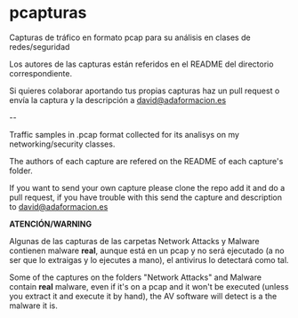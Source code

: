 pcapturas
=========

Capturas de tráfico en formato pcap para su análisis en clases de redes/seguridad

Los autores de las capturas están referidos en el README del directorio correspondiente.

Si quieres colaborar aportando tus propias capturas haz un pull request o envía la captura y la descripción a david@adaformacion.es

--

Traffic samples in .pcap format collected for its analisys on my networking/security classes.

The authors of each capture are refered on the README of each capture's folder.

If you want to send your own capture please clone the repo add it and do a pull request, if you have trouble with this send the capture and description to david@adaformacion.es


**ATENCIÓN/WARNING**

Algunas de las capturas de las carpetas Network Attacks y Malware contienen malware **real**, aunque está en un pcap y no será ejecutado (a no ser que lo extraigas y lo ejecutes a mano), el antivirus lo detectará como tal.

Some of the captures on the folders "Network Attacks" and Malware contain **real** malware, even if it's on a pcap and it won't be executed (unless you extract it and execute it by hand), the AV software will detect is a the malware it is.
